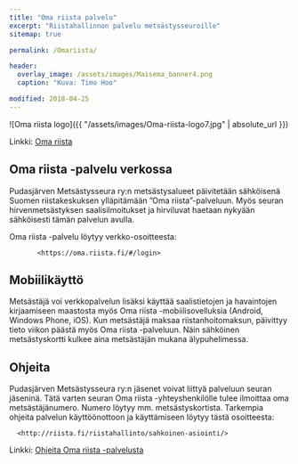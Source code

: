 ```yaml
---
title: "Oma riista palvelu"
excerpt: "Riistahallinnon palvelu metsästysseuroille"
sitemap: true

permalink: /Omariista/

header:
  overlay_image: /assets/images/Maisema_banner4.png
  caption: "Kuva: Timo Hoo"

modified: 2018-04-25
---
```


![Oma riista logo]({{ "/assets/images/Oma-riista-logo7.jpg" | absolute_url }})

Linkki:
<a target = "_blank" href = "https://oma.riista.fi/#/login">Oma riista</a>

## Oma riista -palvelu verkossa
Pudasjärven Metsästysseura ry:n metsästysalueet päivitetään sähköisenä Suomen riistakeskuksen ylläpitämään ”Oma riista”-palveluun. Myös seuran hirvenmetsästyksen saalisilmoitukset ja hirviluvat haetaan nykyään sähköisesti tämän palvelun avulla.

Oma riista -palvelu löytyy verkko-osoitteesta:

           <https://oma.riista.fi/#/login>

## Mobiilikäyttö

Metsästäjä voi verkkopalvelun lisäksi käyttää saalistietojen ja havaintojen kirjaamiseen maastosta myös Oma riista -mobiilisovelluksia (Android, Windows Phone, iOS).
Kun metsästäjä maksaa riistanhoitomaksun, päivittyy tieto viikon päästä myös Oma riista -palveluun. Näin sähköinen metsästyskortti kulkee aina metsästäjän mukana älypuhelimessa.

## Ohjeita

Pudasjärven Metsästysseura ry:n jäsenet voivat liittyä palveluun seuran jäseninä. Tätä varten seuran Oma riista -yhteyshenkilölle tulee ilmoittaa oma metsästäjänumero. Numero löytyy mm. metsästyskortista.
Tarkempia ohjeita palvelun käyttöönottoon ja käyttämiseen löytyy tästä osoitteesta:

      <http://riista.fi/riistahallinto/sahkoinen-asiointi/>

Linkki:
<a target = "_blank" href = "http://riista.fi/riistahallinto/sahkoinen-asiointi/">Ohjeita Oma riista -palvelusta</a>
